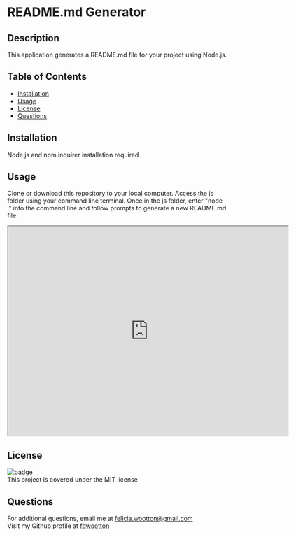
  # README.md Generator

  ## **Description**
  This application generates a README.md file for your project using Node.js.

  ## **Table of Contents**
  - [Installation](#installation)
  - [Usage](#usage)
  - [License](#license)
  - [Questions](#questions)

  ## **Installation**
  Node.js and npm inquirer installation required

  ## **Usage**
  Clone or download this repository to your local computer. Access the js folder using your command line terminal. Once in the js folder, enter "node ." into the command line and follow prompts to generate a new README.md file.

  <iframe src="https://drive.google.com/file/d/1wH8Fmt71HgOOyvFkg7WwznZ-PI5mfPLB/preview" width="640" height="480"></iframe>

  ## **License**
  ![badge](https://img.shields.io/badge/license-MIT-brightgreen)<br/>
  This project is covered under the MIT license

  ## Questions
  For additional questions, email me at [felicia.wootton@gmail.com](mailto:felicia.wootton@gmail.com)<br/>
  Visit my Github profile at [fdwootton](https://github.com/fdwootton)
  
